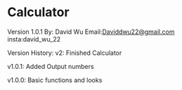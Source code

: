 # Calculator
Version 1.0.1
By: David Wu
Email:Daviddwu22@gmail.com
insta:david_wu_22


Version History:
v2: Finished Calculator

v1.0.1: Added Output numbers

v1.0.0: Basic functions and looks


